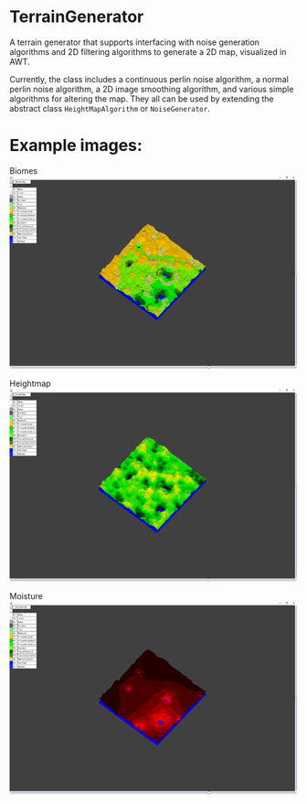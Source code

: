 # TerrainGenerator
A terrain generator that supports interfacing with noise generation algorithms and 2D filtering algorithms to generate a 2D map, visualized in AWT.

Currently, the class includes a continuous perlin noise algorithm, a normal perlin noise algorithm, a 2D image smoothing algorithm, and various simple algorithms for altering the map. They all can be used by extending the abstract class `HeightMapAlgorithm` or `NoiseGenerator`.<br>

# Example images:

Biomes<br>
<img src="Pictures/BiomeMap.png" width="600" height="338" />

Heightmap<br>
<img src="Pictures/HeightMap.png" width="600" height="338" />

Moisture<br>
<img src="Pictures/MoistureMap.png" width="600" height="338" />